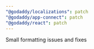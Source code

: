 ```yaml
---
"@godaddy/localizations": patch
"@godaddy/app-connect": patch
"@godaddy/react": patch
---
```


Small formatting issues and fixes
